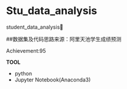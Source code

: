 # Stu_data_analysis
student_data_analysis📒

##数据集及代码思路来源：阿里天池学生成绩预测
  
Achievement:95
  
__TOOL__
- python 
- Jupyter Notebook(Anaconda3)